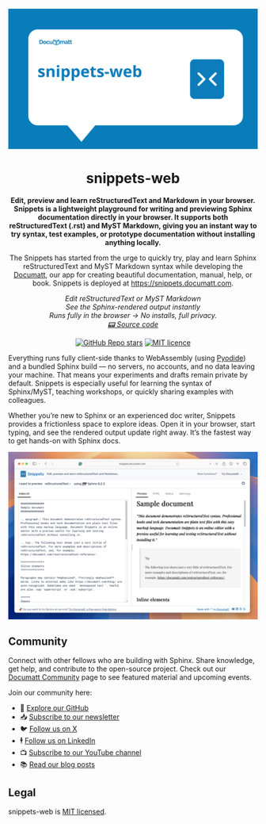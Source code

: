 <div align="center">

[![Project hero image](https://github.com/documatt/snippets-web/blob/main/public/images/hero.svg?raw=true)](https://snippets.documatt.com)

# snippets-web

<!-- Major intro -->

**Edit, preview and learn reStructuredText and Markdown in your browser. Snippets is a lightweight playground for writing and previewing Sphinx documentation directly in your browser. It supports both reStructuredText (.rst) and MyST Markdown, giving you an instant way to try syntax, test examples, or prototype documentation without installing anything locally.**

<!-- Minor intro -->

The Snippets has started from the urge to quickly try, play and learn Sphinx reStructuredText and MyST Markdown syntax while developing the [Documatt](https://documatt.com), our app for creating beautiful documentation, manual, help, or book. Snippets is deployed at https://snippets.documatt.com.

<!-- Highlights in points -->

_Edit reStructuredText or MyST Markdown_\
_See the Sphinx-rendered output instantly_\
_Runs fully in the browser → No installs, full privacy._\
_[📟 Source code](https://github.com/documatt/snippets-web)_

<!-- Badges -->

[![GitHub Repo stars](https://img.shields.io/github/stars/documatt/snippets-web?style=flat&logo=github&labelColor=097cba&color=163B36)](https://github.com/documatt/snippets-web)
[![MIT licence](https://img.shields.io/badge/license-MIT-blue?labelColor=097cba&color=163B36)](https://raw.githubusercontent.com/documatt/snippets-web/refs/heads/main/LICENSE)

</div>

<!-- Very short intro -->

Everything runs fully client-side thanks to WebAssembly (using [Pyodide](https://pyodide.org)) and a bundled Sphinx build — no servers, no accounts, and no data leaving your machine. That means your experiments and drafts remain private by default. Snippets is especially useful for learning the syntax of Sphinx/MyST, teaching workshops, or quickly sharing examples with colleagues.

Whether you’re new to Sphinx or an experienced doc writer, Snippets provides a frictionless space to explore ideas. Open it in your browser, start typing, and see the rendered output update right away. It’s the fastest way to get hands-on with Sphinx docs.

<!-- Screenshot / video -->

![Screenshot of Snippets](https://github.com/documatt/snippets-web/blob/main/public/images/screenshot.webp?raw=true)

## Community

Connect with other fellows who are building with Sphinx. Share knowledge, get help,
and contribute to the open-source project. Check out
our [Documatt Community](https://documatt.com/community) page to see featured material and upcoming events.

Join our community here:

- 🌟 [Explore our GitHub](https://github.com/documatt)
- 📥 [Subscribe to our newsletter](https://documatt.com/newsletter-signup/)
- 🐦 [Follow us on X](https://x.com/documattcom)
- 🕴️ [Follow us on LinkedIn](https://www.linkedin.com/company/documattcom)
- 📺 [Subscribe to our YouTube channel](https://www.youtube.com/@Documatt)
- 📚 [Read our blog posts](https://documatt.com/blog)

## Legal

snippets-web is [MIT licensed](https://raw.githubusercontent.com/documatt/snippets-web/refs/heads/main/LICENSE).

